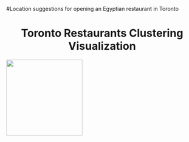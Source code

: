 #Location suggestions for opening an Egyptian restaurant in Toronto


<h1 align="center">Toronto Restaurants Clustering Visualization</h1>

<div align="centre">
    <img src="Picture1.png" width="200"</img> 
</div>
